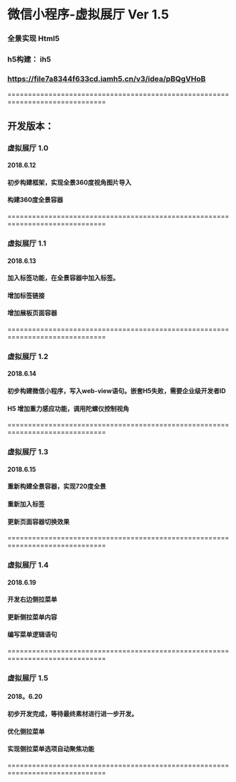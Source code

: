 #  微信小程序-虚拟展厅 Ver 1.5

###  全景实现 Html5
###  h5构建： ih5
###  https://file7a8344f633cd.iamh5.cn/v3/idea/pBQgVHoB


==============================================================================
## 开发版本：  
### 虚拟展厅 1.0 
#### 2018.6.12
#### 初步构建框架，实现全景360度视角图片导入
#### 构建360度全景容器

==============================================================================
### 虚拟展厅 1.1
#### 2018.6.13
#### 加入标签功能，在全景容器中加入标签。
#### 增加标签链接
#### 增加展板页面容器

==============================================================================
### 虚拟展厅 1.2
#### 2018.6.14
#### 初步构建微信小程序，写入web-view语句。嵌套H5失败，需要企业级开发者ID
#### H5 增加重力感应功能，调用陀螺仪控制视角

==============================================================================
### 虚拟展厅 1.3
#### 2018.6.15
#### 重新构建全景容器，实现720度全景
#### 重新加入标签
#### 更新页面容器切换效果

==============================================================================
### 虚拟展厅 1.4
#### 2018.6.19
#### 开发右边侧拉菜单
#### 更新侧拉菜单内容
#### 编写菜单逻辑语句

==============================================================================
### 虚拟展厅 1.5
#### 2018。6.20
#### 初步开发完成，等待最终素材进行进一步开发。
#### 优化侧拉菜单
#### 实现侧拉菜单选项自动聚焦功能

==============================================================================
